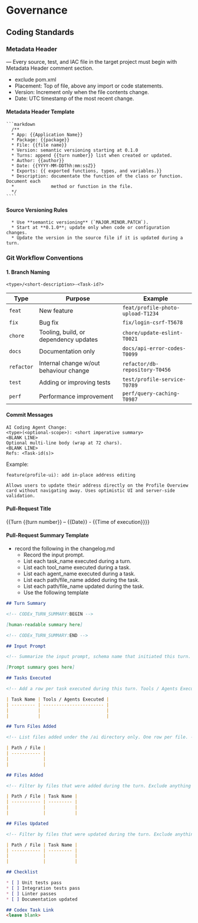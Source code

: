 # Governance


## Coding Standards

### Metadata Header

— Every source, test, and IAC file in the target project must begin with Metadata Header comment section.
- exclude pom.xml
- Placement: Top of file, above any import or code statements.
- Version: Increment only when the file contents change.
- Date: UTC timestamp of the most recent change.


#### Metadata Header Template
    ```markdown
      /**
      * App: {{Application Name}}
      * Package: {{package}}
      * File: {{file name}}
      * Version: semantic versioning starting at 0.1.0
      * Turns: append {{turn number}} list when created or updated.
      * Author: {{author}}
      * Date: {{YYYY-MM-DDThh:mm:ssZ}}
      * Exports: {{ exported functions, types, and variables.}}
      * Description: documentate the function of the class or function. Document each
      *              method or function in the file.
      */
    ````

#### Source Versioning Rules

      * Use **semantic versioning** (`MAJOR.MINOR.PATCH`).
      * Start at **0.1.0**; update only when code or configuration changes.
      * Update the version in the source file if it is updated during a turn.

### Git Workflow Conventions

#### 1. Branch Naming

```
<type>/<short-description>-<Task-id?>
```

| Type       | Purpose                                | Example                           |
| ---------- | -------------------------------------- | --------------------------------- |
| `feat`     | New feature                            | `feat/profile-photo-upload-T1234` |
| `fix`      | Bug fix                                | `fix/login-csrf-T5678`            |
| `chore`    | Tooling, build, or dependency updates  | `chore/update-eslint-T0021`       |
| `docs`     | Documentation only                     | `docs/api-error-codes-T0099`      |
| `refactor` | Internal change w/out behaviour change | `refactor/db-repository-T0456`    |
| `test`     | Adding or improving tests              | `test/profile-service-T0789`      |
| `perf`     | Performance improvement                | `perf/query-caching-T0987`        |



#### Commit Messages 

```
AI Coding Agent Change:
<type>(<optional-scope>): <short imperative summary>
<BLANK LINE>
Optional multi-line body (wrap at 72 chars).
<BLANK LINE>
Refs: <Task-id(s)>
```

Example:

```
feature(profile-ui): add in-place address editing

Allows users to update their address directly on the Profile Overview
card without navigating away. Uses optimistic UI and server-side
validation.

```

#### Pull-Request Title

{{Turn {{turn number}}  – {{Date}} - {{Time of execution}}}}


#### Pull-Request Summary Template
- record the following in the changelog.md
    - Record the input prompt.
    - List each task_name executed during a turn.
    - List each tool_name executed during a task.
    - List each agent_name executed during a task.
    - List each path/file_name added during the task.
    - List each path/file_name updated during the task.
    - Use the following template

```markdown
## Turn Summary

<!-- CODEx_TURN_SUMMARY:BEGIN -->

[human-readable summary here]

<!-- CODEx_TURN_SUMMARY:END -->

## Input Prompt

<!-- Summarize the input prompt, schema name that initiated this turn. -->

[Prompt summary goes here]

## Tasks Executed

<!-- Add a row per task executed during this turn. Tools / Agents Executed should include a comma delimited list of tools and agents called.  -->

| Task Name | Tools / Agents Executed |
| --------- | ----------------------- |
|           |                         |
|           |                         |

## Turn Files Added

<!-- List files added under the /ai directory only. One row per file. -->

| Path / File |
| ----------- |
|             |
|             |

## Files Added

<!-- Filter by files that were added during the turn. Exclude anything under /ai. Include the task that created the file. -->

| Path / File | Task Name |
| ----------- | --------- |
|             |           |
|             |           |

## Files Updated

<!-- Filter by files that were updated during the turn. Exclude anything under /ai. Include the task that updated the file. -->

| Path / File | Task Name |
| ----------- | --------- |
|             |           |
|             |           |

## Checklist

* [ ] Unit tests pass
* [ ] Integration tests pass
* [ ] Linter passes
* [ ] Documentation updated

## Codex Task Link
<leave blank>
```


